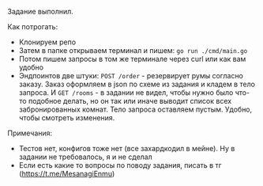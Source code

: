 Задание выполнил.

Как потрогать:
- Клонируем репо
- Затем в папке открываем терминал и пишем: `go run ./cmd/main.go`
- Потом пишем запросы в том же терминале через curl или как вам удобно
- Эндпоинтов две штуки: `POST /order` - резервирует румы согласно заказу. 
Заказ оформляем в json по схеме из задания и кладем в тело запроса. 
И `GET /rooms` - в задании не видел, чтобы нужно было что-то подобное делать, 
но он так или иначе выводит список всех забронированных комнат. 
Тело запроса оставляем пустым. Удобно, чтобы смотреть изменения.

Примечания:
- Тестов нет, конфигов тоже нет (все захардкодил в мейне). Ну в задании не требовалось, я и не сделал
- Если есть какие то вопросы по поводу задания, писать в тг (https://t.me/MesanagiEnmu)